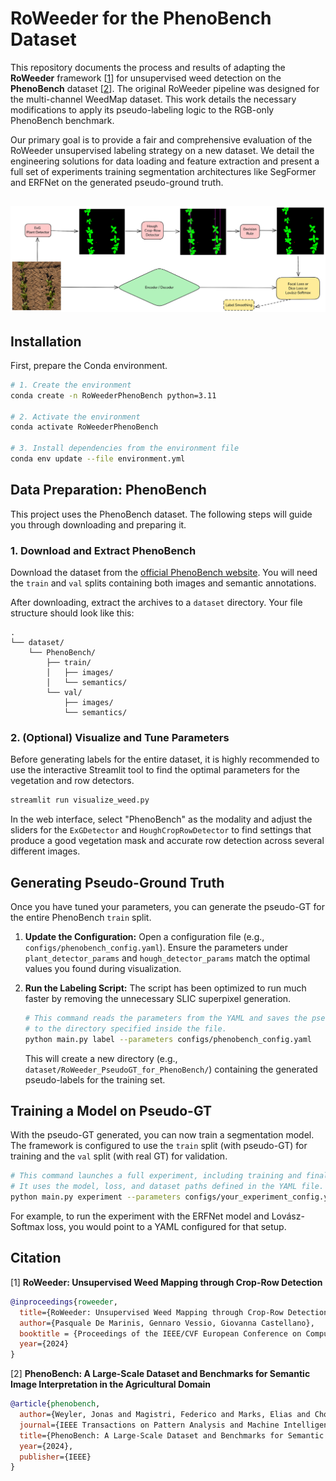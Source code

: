 # RoWeeder for the PhenoBench Dataset

This repository documents the process and results of adapting the **RoWeeder** framework \[[1](#citation)\] for unsupervised weed detection on the **PhenoBench** dataset \[[2](#citation)\]. The original RoWeeder pipeline was designed for the multi-channel WeedMap dataset. This work details the necessary modifications to apply its pseudo-labeling logic to the RGB-only PhenoBench benchmark.

Our primary goal is to provide a fair and comprehensive evaluation of the RoWeeder unsupervised labeling strategy on a new dataset. We detail the engineering solutions for data loading and feature extraction and present a full set of experiments training segmentation architectures like SegFormer and ERFNet on the generated pseudo-ground truth.

![Roweeder Phenobench method](res/image.png)
---

## Installation

First, prepare the Conda environment.

```bash
# 1. Create the environment
conda create -n RoWeederPhenoBench python=3.11

# 2. Activate the environment
conda activate RoWeederPhenoBench

# 3. Install dependencies from the environment file
conda env update --file environment.yml
```

## Data Preparation: PhenoBench

This project uses the PhenoBench dataset. The following steps will guide you through downloading and preparing it.

### 1. Download and Extract PhenoBench

Download the dataset from the [official PhenoBench website](https://www.phenobench.org/dataset.html). You will need the `train` and `val` splits containing both images and semantic annotations.

After downloading, extract the archives to a `dataset` directory. Your file structure should look like this:

```
.
└── dataset/
    └── PhenoBench/
        ├── train/
        │   ├── images/
        │   └── semantics/
        └── val/
            ├── images/
            └── semantics/
```

### 2. (Optional) Visualize and Tune Parameters

Before generating labels for the entire dataset, it is highly recommended to use the interactive Streamlit tool to find the optimal parameters for the vegetation and row detectors.

```bash
streamlit run visualize_weed.py
```
In the web interface, select "PhenoBench" as the modality and adjust the sliders for the `ExGDetector` and `HoughCropRowDetector` to find settings that produce a good vegetation mask and accurate row detection across several different images.

## Generating Pseudo-Ground Truth

Once you have tuned your parameters, you can generate the pseudo-GT for the entire PhenoBench `train` split.

1.  **Update the Configuration:** Open a configuration file (e.g., `configs/phenobench_config.yaml`). Ensure the parameters under `plant_detector_params` and `hough_detector_params` match the optimal values you found during visualization.

2.  **Run the Labeling Script:**  The script has been optimized to run much faster by removing the unnecessary SLIC superpixel generation.

    ```bash
    # This command reads the parameters from the YAML and saves the pseudo-GT
    # to the directory specified inside the file.
    python main.py label --parameters configs/phenobench_config.yaml
    ```
    This will create a new directory (e.g., `dataset/RoWeeder_PseudoGT_for_PhenoBench/`) containing the generated pseudo-labels for the training set.

## Training a Model on Pseudo-GT

With the pseudo-GT generated, you can now train a segmentation model. The framework is configured to use the `train` split (with pseudo-GT) for training and the `val` split (with real GT) for validation.

```bash
# This command launches a full experiment, including training and final testing.
# It uses the model, loss, and dataset paths defined in the YAML file.
python main.py experiment --parameters configs/your_experiment_config.yaml
```
For example, to run the experiment with the ERFNet model and Lovász-Softmax loss, you would point to a YAML configured for that setup.

## Citation

[1] **RoWeeder: Unsupervised Weed Mapping through Crop-Row Detection**
```bibtex
@inproceedings{roweeder,
  title={RoWeeder: Unsupervised Weed Mapping through Crop-Row Detection},
  author={Pasquale De Marinis, Gennaro Vessio, Giovanna Castellano},
  booktitle = {Proceedings of the IEEE/CVF European Conference on Computer Vision (ECCV) Workshops},
  year={2024}
}
```

[2] **PhenoBench: A Large-Scale Dataset and Benchmarks for Semantic Image Interpretation in the Agricultural Domain**
```bibtex
@article{phenobench,
  author={Weyler, Jonas and Magistri, Federico and Marks, Elias and Chong, Y. L. and Sodano, M. and Roggiolani, G. and others},
  journal={IEEE Transactions on Pattern Analysis and Machine Intelligence},
  title={PhenoBench: A Large-Scale Dataset and Benchmarks for Semantic Image Interpretation in the Agricultural Domain},
  year={2024},
  publisher={IEEE}
}
```